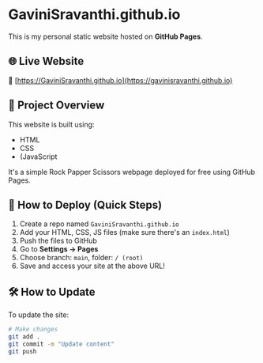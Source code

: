 # GaviniSravanthi.github.io

This is my personal static website hosted on **GitHub Pages**.

## 🌐 Live Website

🔗 [https://GaviniSravanthi.github.io](https://gavinisravanthi.github.io)

## 📁 Project Overview

This website is built using:
- HTML
- CSS
- (JavaScript

It's a simple Rock Papper Scissors webpage deployed for free using GitHub Pages.

## 🚀 How to Deploy (Quick Steps)

1. Create a repo named `GaviniSravanthi.github.io`
2. Add your HTML, CSS, JS files (make sure there's an `index.html`)
3. Push the files to GitHub
4. Go to **Settings → Pages**
5. Choose branch: `main`, folder: `/ (root)`
6. Save and access your site at the above URL!

## 🛠 How to Update

To update the site:
```bash
# Make changes
git add .
git commit -m "Update content"
git push
